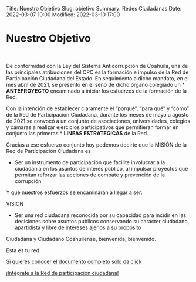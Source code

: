 Title: Nuestro Objetivo
Slug: objetivo
Summary: Redes Ciudadanas
Date: 2022-03-07 10:00
Modified: 2022-03-10 17:00

<h1> Nuestro Objetivo </h1>
<br>

De conformidad con la Ley del Sistema Anticorrupción de Coahuila, una de las principales atribuciones del CPC es la formación e impulso de la Red de Participación Ciudadana del Estado. En seguimiento a dicho mandato, en el mes abril de 2021, se presentó en el seno de dicho órgano colegiado un * **ANTEPROYECTO** encaminado a iniciar los esfuerzos de la formación de la Red. 

Con la intención de establecer claramente el “porqué”, “para qué” y “cómo” de la Red de Participación Ciudadana, durante los meses de mayo a agosto de 2021 se convocó a un conjunto de asociaciones, universidades, colegios y cámaras a realizar ejercicios participativos que permitieran formar en conjunto las primeras * **LINEAS ESTRATEGICAS** de la Red. 

Gracias a ese esfuerzo conjunto hoy podemos decirte que la MISIÓN de la Red de Participación Ciudadana es

* Ser un instrumento de participación que facilite involucrar a la ciudadanía en los asuntos de interés público, al impulsar proyectos que permitan reforzar las acciones de combate y prevención de la corrupción


Y que nuestros esfuerzos se encaminarán a llegar a ser:

VISION

* Ser una red ciudadana reconocida por su capacidad para incidir en las decisiones sobre asuntos públicos conservando su carácter ciudadano, apartidista y libre de intereses ajenos a su propósito


Ciudadana y Ciudadano Coahuilense, bienvenida, bienvenido. 

Esta es tu red. 

[Si quieres conocer el documento completo sólo da click](lineas-estrategicas.pdf)                

[¡Intégrate a la Red de participación ciudadana!]("#")    
